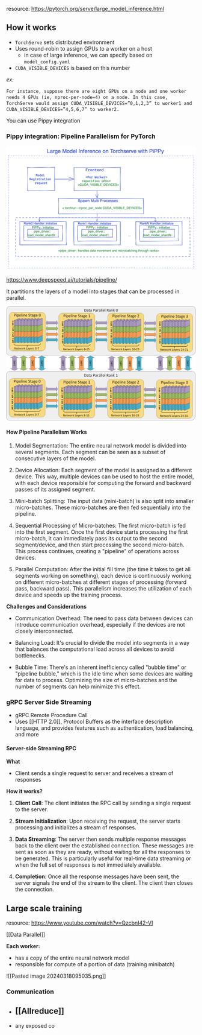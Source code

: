 resource: https://pytorch.org/serve/large_model_inference.html

## How it works

- `TorchServe` sets distributed environment
- Uses round-robin to assign GPUs to a worker on a host
  - in case of large inference, we can specify based on `model_config.yaml`
- `CUDA_VISIBLE_DEVICES` is based on this number

_ex:_

```
For instance, suppose there are eight GPUs on a node and one worker needs 4 GPUs (ie, nproc-per-node=4) on a node. In this case, TorchServe would assign CUDA_VISIBLE_DEVICES=”0,1,2,3” to worker1 and CUDA_VISIBLE_DEVICES=”4,5,6,7” to worker2.
```

You can use Pippy integration

### Pippy integration: Pipeline Parallelism for PyTorch

![alt text](Large_Model_Systems/image.png)

https://www.deepspeed.ai/tutorials/pipeline/

It partitions the layers of a model into stages that can be processed in parallel.

![Pippy from Deep speed](Large_Model_Systems/image-1.png)

#### How Pipeline Parallelism Works

1. Model Segmentation: The entire neural network model is divided into several segments. Each segment can be seen as a subset of consecutive layers of the model.

2. Device Allocation: Each segment of the model is assigned to a different device. This way, multiple devices can be used to host the entire model, with each device responsible for computing the forward and backward passes of its assigned segment.

3. Mini-batch Splitting: The input data (mini-batch) is also split into smaller micro-batches. These micro-batches are then fed sequentially into the pipeline.

4. Sequential Processing of Micro-batches: The first micro-batch is fed into the first segment. Once the first device starts processing the first micro-batch, it can immediately pass its output to the second segment/device, and then start processing the second micro-batch. This process continues, creating a "pipeline" of operations across devices.

5. Parallel Computation: After the initial fill time (the time it takes to get all segments working on something), each device is continuously working on different micro-batches at different stages of processing (forward pass, backward pass). This parallelism increases the utilization of each device and speeds up the training process.

**Challenges and Considerations**

- Communication Overhead: The need to pass data between devices can introduce communication overhead, especially if the devices are not closely interconnected.

- Balancing Load: It's crucial to divide the model into segments in a way that balances the computational load across all devices to avoid bottlenecks.

- Bubble Time: There's an inherent inefficiency called "bubble time" or "pipeline bubble," which is the idle time when some devices are waiting for data to process. Optimizing the size of micro-batches and the number of segments can help minimize this effect.

### gRPC Server Side Streaming

- gRPC Remote Procedure Call
- Uses [[HTTP 2.0]], Protocol Buffers as the interface description language, and provides features such as authentication, load balancing, and more

#### Server-side Streaming RPC

**What**
- Client sends a single request to server and receives a stream of responses

**How it works?**
1. **Client Call**: The client initiates the RPC call by sending a single request to the server.

2. **Stream Initialization**: Upon receiving the request, the server starts processing and initializes a stream of responses.
    
3. **Data Streaming**: The server then sends multiple response messages back to the client over the established connection. These messages are sent as soon as they are ready, without waiting for all the responses to be generated. This is particularly useful for real-time data streaming or when the full set of responses is not immediately available.
    
4. **Completion**: Once all the response messages have been sent, the server signals the end of the stream to the client. The client then closes the connection.






## Large scale training 
resource: https://www.youtube.com/watch?v=QzcbnI42-VI 

[[Data Parallel]]

**Each worker:**
- has a copy of the entire neural network model
- responsible for compute of a portion of data (training minibatch)

![[Pasted image 20240318095035.png]]


### Communication
- [[Allreduce]]
	- 
- any exposed co